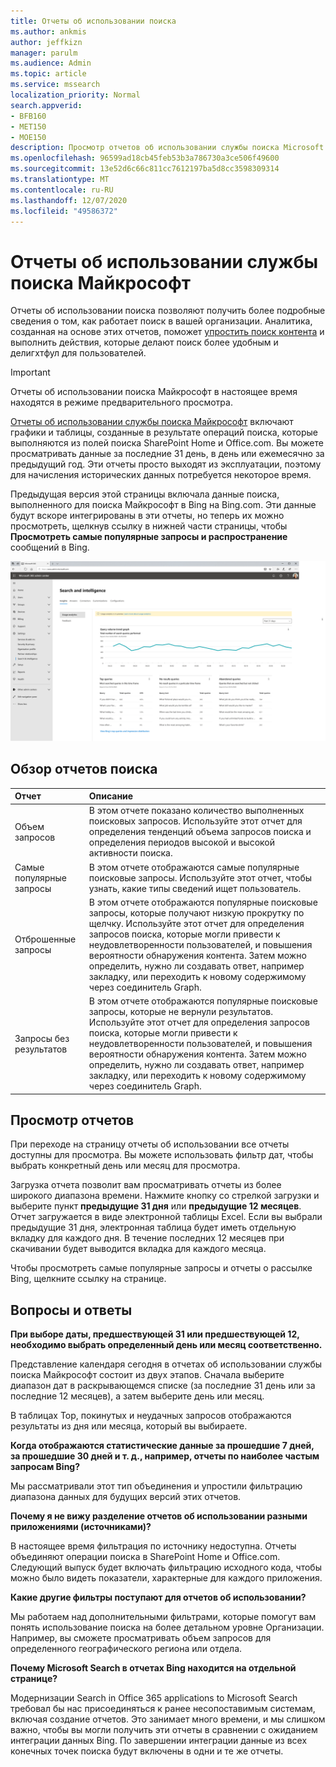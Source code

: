 ```yaml
---
title: Отчеты об использовании поиска
ms.author: ankmis
author: jeffkizn
manager: parulm
ms.audience: Admin
ms.topic: article
ms.service: mssearch
localization_priority: Normal
search.appverid:
- BFB160
- MET150
- MOE150
description: Просмотр отчетов об использовании службы поиска Microsoft
ms.openlocfilehash: 96599ad18cb45feb53b3a786730a3ce506f49600
ms.sourcegitcommit: 13e52d6c66c811cc7612197ba5d8cc3598309314
ms.translationtype: MT
ms.contentlocale: ru-RU
ms.lasthandoff: 12/07/2020
ms.locfileid: "49586372"
---
```

# <a name="microsoft-search-usage-reports"></a>Отчеты об использовании службы поиска Майкрософт

Отчеты об использовании поиска позволяют получить более подробные сведения о том, как работает поиск в вашей организации. Аналитика, созданная на основе этих отчетов, поможет [упростить поиск контента](https://docs.microsoft.com/microsoftsearch/make-content-easy-to-find) и выполнить действия, которые делают поиск более удобным и делигхтфул для пользователей.

> [!IMPORTANT]
> Отчеты об использовании поиска Майкрософт в настоящее время находятся в режиме предварительного просмотра.

[Отчеты об использовании службы поиска Майкрософт](https://admin.microsoft.com/Adminportal/Home?#/MicrosoftSearch/insights) включают графики и таблицы, созданные в результате операций поиска, которые выполняются из полей поиска SharePoint Home и Office.com. Вы можете просматривать данные за последние 31 день, в день или ежемесячно за предыдущий год. Эти отчеты просто выходят из эксплуатации, поэтому для начисления исторических данных потребуется некоторое время.

Предыдущая версия этой страницы включала данные поиска, выполненного для поиска Майкрософт в Bing на Bing.com. Эти данные будут вскоре интегрированы в эти отчеты, но теперь их можно просмотреть, щелкнув ссылку в нижней части страницы, чтобы **Просмотреть самые популярные запросы и распространение** сообщений в Bing.

![Панель мониторинга отчетов об использовании поиска](media/usage-reports/usage_reports_v2.png)

## <a name="overview-of-search-reports"></a>Обзор отчетов поиска

|**Отчет**|**Описание**|
|:-----|:-----|
|Объем запросов|В этом отчете показано количество выполненных поисковых запросов. Используйте этот отчет для определения тенденций объема запросов поиска и определения периодов высокой и высокой активности поиска.|
|Самые популярные запросы|В этом отчете отображаются самые популярные поисковые запросы. Используйте этот отчет, чтобы узнать, какие типы сведений ищет пользователь.|
|Отброшенные запросы|В этом отчете отображаются популярные поисковые запросы, которые получают низкую прокрутку по щелчку. Используйте этот отчет для определения запросов поиска, которые могли привести к неудовлетворенности пользователей, и повышения вероятности обнаружения контента. Затем можно определить, нужно ли создавать ответ, например закладку, или переходить к новому содержимому через соединитель Graph.|
|Запросы без результатов|В этом отчете отображаются популярные поисковые запросы, которые не вернули результатов. Используйте этот отчет для определения запросов поиска, которые могли привести к неудовлетворенности пользователей, и повышения вероятности обнаружения контента. Затем можно определить, нужно ли создавать ответ, например закладку, или переходить к новому содержимому через соединитель Graph.|

## <a name="viewing-reports"></a>Просмотр отчетов

При переходе на страницу отчеты об использовании все отчеты доступны для просмотра. Вы можете использовать фильтр дат, чтобы выбрать конкретный день или месяц для просмотра.

Загрузка отчета позволит вам просматривать отчеты из более широкого диапазона времени. Нажмите кнопку со стрелкой загрузки и выберите пункт **предыдущие 31 дня** или **предыдущие 12 месяцев**. Отчет загружается в виде электронной таблицы Excel. Если вы выбрали предыдущие 31 дня, электронная таблица будет иметь отдельную вкладку для каждого дня. В течение последних 12 месяцев при скачивании будет выводится вкладка для каждого месяца.

Чтобы просмотреть самые популярные запросы и отчеты о рассылке Bing, щелкните ссылку на странице.

## <a name="frequently-asked-questions"></a>Вопросы и ответы

**При выборе даты, предшествующей 31 или предшествующей 12, необходимо выбрать определенный день или месяц соответственно.**

Представление календаря сегодня в отчетах об использовании службы поиска Майкрософт состоит из двух этапов. Сначала выберите диапазон дат в раскрывающемся списке (за последние 31 день или за последние 12 месяцев), а затем выберите день или месяц.

В таблицах Top, покинутых и неудачных запросов отображаются результаты из дня или месяца, который вы выбираете.

**Когда отображаются статистические данные за прошедшие 7 дней, за прошедшие 30 дней и т. д., например, отчеты по наиболее частым запросам Bing?**

Мы рассматривали этот тип объединения и упростили фильтрацию диапазона данных для будущих версий этих отчетов.

**Почему я не вижу разделение отчетов об использовании разными приложениями (источниками)?**

В настоящее время фильтрация по источнику недоступна. Отчеты объединяют операции поиска в SharePoint Home и Office.com. Следующий выпуск будет включать фильтрацию исходного кода, чтобы можно было видеть показатели, характерные для каждого приложения.

**Какие другие фильтры поступают для отчетов об использовании?**

Мы работаем над дополнительными фильтрами, которые помогут вам понять использование поиска на более детальном уровне Организации. Например, вы сможете просматривать объем запросов для определенного географического региона или отдела.

**Почему Microsoft Search в отчетах Bing находится на отдельной странице?**

Модернизации Search in Office 365 applications to Microsoft Search требовал бы нас присоединяться к ранее несопоставимым системам, включая создание отчетов. Это занимает много времени, и мы слишком важно, чтобы вы могли получить эти отчеты в сравнении с ожиданием интеграции данных Bing. По завершении интеграции данные из всех конечных точек поиска будут включены в одни и те же отчеты.
